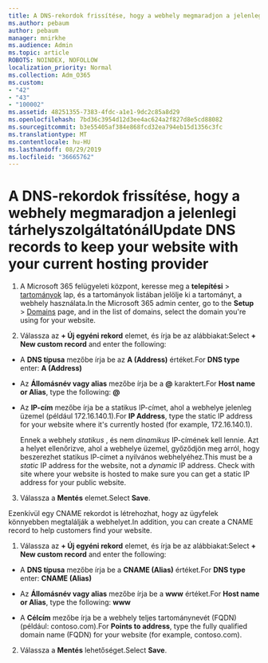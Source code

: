 ```yaml
---
title: A DNS-rekordok frissítése, hogy a webhely megmaradjon a jelenlegi tárhelyszolgáltatónál
ms.author: pebaum
author: pebaum
manager: mnirkhe
ms.audience: Admin
ms.topic: article
ROBOTS: NOINDEX, NOFOLLOW
localization_priority: Normal
ms.collection: Adm_O365
ms.custom:
- "42"
- "43"
- "100002"
ms.assetid: 48251355-7383-4fdc-a1e1-9dc2c85a8d29
ms.openlocfilehash: 7bd36c3954d12d3ee4ac624a2f827d8e5cd88082
ms.sourcegitcommit: b3e55405af384e868fcd32ea794eb15d1356c3fc
ms.translationtype: MT
ms.contentlocale: hu-HU
ms.lasthandoff: 08/29/2019
ms.locfileid: "36665762"
---
```

# <a name="update-dns-records-to-keep-your-website-with-your-current-hosting-provider"></a><span data-ttu-id="644f5-102">A DNS-rekordok frissítése, hogy a webhely megmaradjon a jelenlegi tárhelyszolgáltatónál</span><span class="sxs-lookup"><span data-stu-id="644f5-102">Update DNS records to keep your website with your current hosting provider</span></span>

1. <span data-ttu-id="644f5-103">A Microsoft 365 felügyeleti központ, keresse meg a **telepítési** > [tartományok](https://portal.office.com/adminportal/home#/Domains) lap, és a tartományok listában jelölje ki a tartományt, a webhely használata.</span><span class="sxs-lookup"><span data-stu-id="644f5-103">In the Microsoft 365 admin center, go to the **Setup** > [Domains](https://portal.office.com/adminportal/home#/Domains) page, and in the list of domains, select the domain you're using for your website.</span></span>

2. <span data-ttu-id="644f5-104">Válassza az **+ Új egyéni rekord** elemet, és írja be az alábbiakat:</span><span class="sxs-lookup"><span data-stu-id="644f5-104">Select **+ New custom record** and enter the following:</span></span>

  - <span data-ttu-id="644f5-105">A **DNS típusa** mezőbe írja be az **A (Address)** értéket.</span><span class="sxs-lookup"><span data-stu-id="644f5-105">For **DNS type** enter: **A (Address)**</span></span>

  - <span data-ttu-id="644f5-106">Az **Állomásnév vagy alias** mezőbe írja be a **@** karaktert.</span><span class="sxs-lookup"><span data-stu-id="644f5-106">For **Host name or Alias**, type the following: **@**</span></span>

  - <span data-ttu-id="644f5-107">Az **IP-cím** mezőbe írja be a statikus IP-címet, ahol a webhelye jelenleg üzemel (például 172.16.140.1).</span><span class="sxs-lookup"><span data-stu-id="644f5-107">For **IP Address**, type the static IP address for your website where it's currently hosted (for example, 172.16.140.1).</span></span>

    <span data-ttu-id="644f5-p101">Ennek a webhely  *statikus*  , és nem  *dinamikus*  IP-címének kell lennie. Azt a helyet ellenőrizve, ahol a webhelye üzemel, győződjön meg arról, hogy beszerezhet statikus IP-címet a nyilvános webhelyéhez.</span><span class="sxs-lookup"><span data-stu-id="644f5-p101">This must be a  *static*  IP address for the website, not a  *dynamic*  IP address. Check with site where your website is hosted to make sure you can get a static IP address for your public website.</span></span>

3. <span data-ttu-id="644f5-110">Válassza a **Mentés** elemet.</span><span class="sxs-lookup"><span data-stu-id="644f5-110">Select **Save**.</span></span>

<span data-ttu-id="644f5-111">Ezenkívül egy CNAME rekordot is létrehozhat, hogy az ügyfelek könnyebben megtalálják a webhelyet.</span><span class="sxs-lookup"><span data-stu-id="644f5-111">In addition, you can create a CNAME record to help customers find your website.</span></span>
  
1. <span data-ttu-id="644f5-112">Válassza az **+ Új egyéni rekord** elemet, és írja be az alábbiakat:</span><span class="sxs-lookup"><span data-stu-id="644f5-112">Select **+ New custom record** and enter the following:</span></span>

  - <span data-ttu-id="644f5-113">A **DNS típusa** mezőbe írja be a **CNAME (Alias)** értéket.</span><span class="sxs-lookup"><span data-stu-id="644f5-113">For **DNS type** enter: **CNAME (Alias)**</span></span>

  - <span data-ttu-id="644f5-114">Az **Állomásnév vagy alias** mezőbe írja be a **www** értéket.</span><span class="sxs-lookup"><span data-stu-id="644f5-114">For **Host name or Alias**, type the following: **www**</span></span>

  - <span data-ttu-id="644f5-115">A **Célcím** mezőbe írja be a webhely teljes tartománynevét (FQDN) (például: contoso.com).</span><span class="sxs-lookup"><span data-stu-id="644f5-115">For **Points to address**, type the fully qualified domain name (FQDN) for your website (for example, contoso.com).</span></span>

2. <span data-ttu-id="644f5-116">Válassza a **Mentés** lehetőséget.</span><span class="sxs-lookup"><span data-stu-id="644f5-116">Select **Save**.</span></span>
